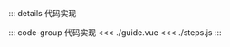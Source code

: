 
<Guide />

::: details 代码实现

::: code-group 代码实现
<<< ./guide.vue
<<< ./steps.js
:::
<script setup>

import Guide from "./guide.vue"
</script>


